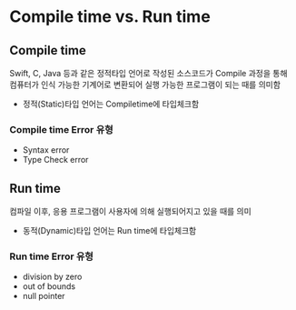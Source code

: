 # Compile time vs. Run time

## Compile time
Swift, C, Java 등과 같은 정적타입 언어로 작성된 소스코드가 Compile 과정을 통해 컴퓨터가 인식 가능한 기계어로 변환되어 실행 가능한 프로그램이 되는 때를 의미함
- 정적(Static)타입 언어는 Compiletime에 타입체크함 

### Compile time Error 유형
- Syntax error
- Type Check error

## Run time
컴파일 이후, 응용 프로그램이 사용자에 의해 실행되어지고 있을 때를 의미
- 동적(Dynamic)타입 언어는 Run time에 타입체크함

### Run time Error 유형
- division by zero
- out of bounds
- null pointer
